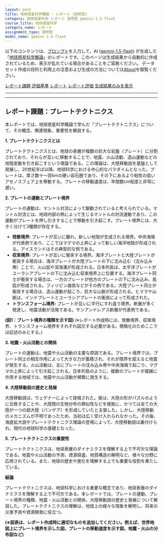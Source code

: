 ```yaml
---
layout: post
title: 地球惑星科学概論 - レポート (説明型)
category: 地球惑星科学 レポート 説明型 gemini-1.5-flash
course_title: 地球惑星科学
category_name: レポート
assignment_type: 説明型
model_name: gemini-1.5-flash
---
```


以下のコンテンツは、[プロンプト](http://127.0.0.1:8000/generated/地球惑星科学/gemini-1.5-flash/prompt_レポート-説明型.md)を入力して、AI ([gemini-1.5-flash](contents/gemini-1.5-flash)) が生成した「[地球惑星科学概論](/contents/地球惑星科学/)」のレポートです。このページは生成結果から自動的に作成されているため、表示が乱れている場合があることをご容赦ください。
データセット作成の目的と利用上の注意および生成の方法については[About](/About)を御覧ください。

[レポート課題](../レポート課題-説明型)
[評価基準](../評価基準-説明型)
[レポート](../レポート-説明型)
[レポート評価](../レポート評価-説明型)
[生成結果のみを表示](http://127.0.0.1:8000/generated/地球惑星科学/gemini-1.5-flash/レポート-説明型.md)
  

***
***
  
## レポート課題：プレートテクトニクス

本レポートでは、地球惑星科学概論で学んだ「プレートテクトニクス」について、その概念、関連現象、重要性を解説する。

**1. プレートテクトニクスとは**

プレートテクトニクスとは、地球の表層が複数の巨大な岩盤（プレート）に分割されており、それらが互いに移動することで、地震、火山活動、造山運動などの地殻変動を引き起こすという理論である。この理論は、大陸移動説を基盤として発展し、20世紀半ば以降、地球科学における中心的なパラダイムとなった。プレートは、厚さ数十～百kmの硬い岩石圏であり、その下にあるより粘性の低いアセノスフェア上を移動する。プレートの移動速度は、年間数cm程度と非常に遅い。

**2. プレートの運動とプレート境界**

プレートの運動は、マントル対流によって駆動されていると考えられている。マントル対流とは、地球内部の熱によって生じるマントルの対流運動であり、この運動がプレートを押し引きすることで移動を引き起こす。プレート境界には、大きく分けて3種類が存在する。

* **発散境界:** プレートが互いに離れ、新しい地殻が生成される境界。中央海嶺が代表例であり、ここではマグマの上昇によって新しい海洋地殻が形成される。アイスランドはその典型的な例である。
* **収束境界:** プレートが互いに衝突する境界。海洋プレートと大陸プレートが衝突する場合は、海洋プレートが大陸プレートの下に沈み込む（沈み込み帯）ことで、火山弧や深海溝が形成される。日本列島は、太平洋プレートがユーラシアプレートの下に沈み込む収束境界上に位置する。海洋プレート同士が衝突する場合は、一方のプレートが他方のプレートの下に沈み込み、島弧が形成される。フィリピン諸島などがその例である。大陸プレート同士が衝突する場合は、造山運動が起こり、巨大な山脈が形成される。ヒマラヤ山脈は、インドプレートとユーラシアプレートの衝突によって形成された。
* **トランスフォーム境界:** プレートが互いに平行にすれ違う境界。断層が多く発達し、地震活動が活発である。サンアンドレアス断層が代表例である。

**(図1：プレート境界の種類を示す図)**  (※レポート作成時には、発散境界、収束境界、トランスフォーム境界をそれぞれ図示する必要がある。簡略化のためここでは記述のみとする。)


**3. 地震・火山活動との関係**

プレートの運動は、地震や火山活動の主要な原因である。プレート境界では、プレート同士の相互作用によって大きな力が蓄積され、それが限界を超えると地震が発生する。火山活動は、主にプレートの沈み込み帯や中央海嶺で起こり、マグマの上昇によって引き起こされる。日本列島のように、複数のプレートが複雑に作用する地域では、地震や火山活動が頻繁に発生する。

**4. 大陸移動説の歴史と発展**

大陸移動説は、ウェゲナーによって提唱された。彼は、大陸の形がパズルのように合致することや、大陸間の生物分布の類似性などを根拠に、かつては全ての大陸が一つの超大陸（パンゲア）を形成していたと主張した。しかし、大陸移動のメカニズムが不明であったため、当初は広く受け入れられなかった。その後、海底拡大説やプレートテクトニクス理論の登場によって、大陸移動説は裏付けられ、現代の地球科学の基礎となった。

**5. プレートテクトニクスの重要性**

プレートテクトニクスは、地球表層のダイナミクスを理解する上で不可欠な理論である。地震や火山活動の予測、資源探査、地質構造の解明など、様々な分野に応用されている。また、地球の歴史や進化を理解する上でも重要な役割を果たしている。


**結論**

プレートテクトニクスは、地球科学における重要な概念であり、地球表層のダイナミクスを理解する上で不可欠である。本レポートでは、プレートの運動、プレート境界の種類、地震・火山活動との関係、大陸移動説の歴史と発展について解説した。プレートテクトニクスの理解は、地球上の様々な現象を解明し、将来の災害予測や資源開発に役立つ。


**(※図表は、レポート作成時に適切なものを追加してください。例えば、世界地図上にプレート境界を示した図、プレートの移動速度を示す図、地震・火山の分布図など)**
